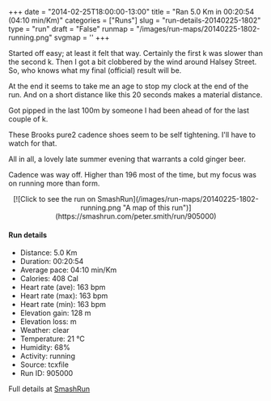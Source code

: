 +++
date = "2014-02-25T18:00:00-13:00"
title = "Ran 5.0 Km in 00:20:54 (04:10 min/Km)"
categories = ["Runs"]
slug = "run-details-20140225-1802"
type = "run"
draft = "False"
runmap = "/images/run-maps/20140225-1802-running.png"
svgmap = '<polyline points="94 78, 86 78, 79 82, 71 94, 62 95, 55 100, 53 100, 39 97, 40 85, 36 81, 5 71, 5 69, 17 36, 55 1, 66 0, 68 5, 60 11, 56 15, 29 41, 67 5, 65 1, 55 2, 16 38, 3 71, 38 82, 37 93, 44 97, 52 99, 72 95, 81 82, 97 73">'
+++

Started off easy; at least it felt that way. Certainly the first k was slower than the second k. Then I got a bit clobbered by the wind around Halsey Street. So, who knows what my final (official) result will be. 

At the end it seems to take me an age to stop my clock at the end of the run. And on a short distance like this 20 seconds makes a material distance. 

Got pipped in the last 100m by someone I had been ahead of for the last couple of k. 

These Brooks pure2 cadence shoes seem to be self tightening. I'll have to watch for that. 

All in all, a lovely late summer evening that warrants a cold ginger beer. 


Cadence was way off. Higher than 196 most of the time, but my focus was on running more than form. 

<!--more-->

<center>
[![Click to see the run on SmashRun](/images/run-maps/20140225-1802-running.png "A map of this run")](https://smashrun.com/peter.smith/run/905000)
</center>

#### Run details

* Distance: 5.0 Km
* Duration: 00:20:54
* Average pace: 04:10 min/Km
* Calories: 408 Cal
* Heart rate (ave): 163 bpm
* Heart rate (max): 163 bpm
* Heart rate (min): 163 bpm
* Elevation gain: 128 m
* Elevation loss:  m
* Weather: clear
* Temperature: 21 &deg;C
* Humidity: 68%
* Activity: running
* Source: tcxfile
* Run ID: 905000

Full details at [SmashRun](https://smashrun.com/peter.smith/run/905000)